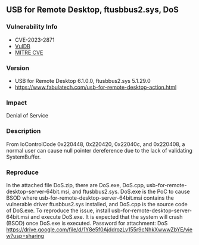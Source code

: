 ## USB for Remote Desktop, ftusbbus2.sys, DoS

### Vulnerability Info
* CVE-2023-2871
* [VulDB](https://vuldb.com/?id.229850)
* [MITRE CVE](https://cve.mitre.org/cgi-bin/cvename.cgi?name=CVE-2023-2871)

### Version
* USB for Remote Desktop 6.1.0.0, ftusbbus2.sys 5.1.29.0
* https://www.fabulatech.com/usb-for-remote-desktop-action.html

### Impact
Denial of Service

### Description
From IoControlCode 0x220448, 0x220420, 0x22040c, and 0x220408, a normal user can cause null pointer dereference due to the lack of validating SystemBuffer.

### Reproduce
In the attached file DoS.zip, there are DoS.exe, DoS.cpp, usb-for-remote-desktop-server-64bit.msi, and ftusbbus2.sys. DoS.exe is the PoC to cause BSOD where usb-for-remote-desktop-server-64bit.msi contains the vulnerable driver ftusbbus2.sys installed, and DoS.cpp is the source code of DoS.exe. To reproduce the issue, install usb-for-remote-desktop-server-64bit.msi and execute DoS.exe. It is expected that the system will crash (BSOD) once DoS.exe is executed. Password for attachment: DoS
https://drive.google.com/file/d/1Y8e5f0AjddrozLv155r9cNhkXwwwZbYE/view?usp=sharing